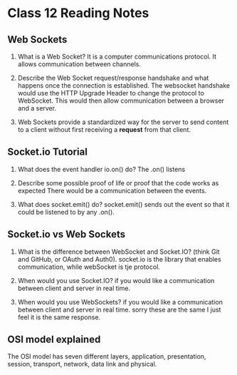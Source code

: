 # Class 12 Reading Notes

## Web Sockets

1. What is a Web Socket?
  It is a computer communications protocol. It allows communication between channels.

2. Describe the Web Socket request/response handshake and what happens once the connection is established.
  The websocket handshake would use the HTTP Upgrade Header to change the protocol to WebSocket. This would then allow communication between a browser and a server.

3. Web Sockets provide a standardized way for the server to send content to a client without first receiving a __request__ from that client.

## Socket.io Tutorial

1. What does the event handler io.on() do?
  The .on() listens

2. Describe some possible proof of life or proof that the code works as expected
  There would be a communication between the events.

3. What does socket.emit() do?
  socket.emit() sends out the event so that it could be listened to by any .on().

## Socket.io vs Web Sockets

1. What is the difference between WebSocket and Socket.IO? (think Git and GitHub, or OAuth and Auth0).
  socket.io is the library that enables communication, while webSocket is tje protocol.

2. When would you use Socket.IO?
  if you would like a communication between client and server in real time.

3. When would you use WebSockets?
  if you would like a communication between client and server in real time. sorry these are the same I just feel it is the same response.

## OSI model explained

 The OSI model has seven different layers, application, presentation, session, transport, network, data link and physical.
 